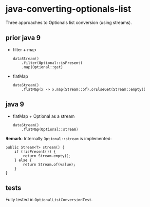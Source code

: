 

# java-converting-optionals-list
Three approaches to Optionals list conversion (using streams).

## prior java 9
* filter + map
    ```
    dataStream()
        .filter(Optional::isPresent)
        .map(Optional::get)
    ```
* flatMap
    ```
    dataStream()
        .flatMap(x -> x.map(Stream::of).orElseGet(Stream::empty))
    ```

## java 9
* flatMap + Optional as a stream
    ```
    dataStream()
        .flatMap(Optional::stream)
    ```
    
**Remark**: Internally `Optional::stream` is implemented:
```
public Stream<T> stream() {
    if (!isPresent()) {
        return Stream.empty();
    } else {
        return Stream.of(value);
    }
}    
```


## tests
Fully tested in `OptionalListConversionTest`.